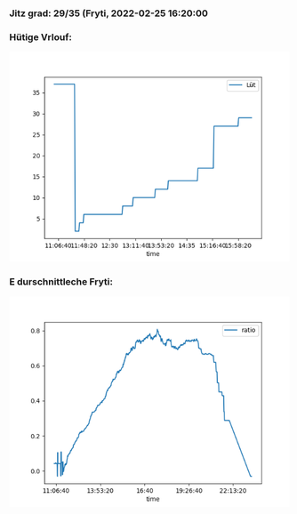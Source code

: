 ### Jitz grad: 29/35 (Fryti, 2022-02-25 16:20:00

### Hütige Vrlouf:
![Graph](Today.png)

### E durschnittleche Fryti:
![Graph](Fryti.png)